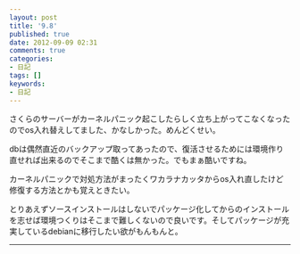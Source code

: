 ```yaml
---
layout: post
title: '9.8'
published: true
date: 2012-09-09 02:31
comments: true
categories:
- 日記
tags: []
keywords:
- 日記
---
```

さくらのサーバーがカーネルパニック起こしたらしく立ち上がってこなくなったのでos入れ替えしてました、かなしかった。めんどくせい。

dbは偶然直近のバックアップ取ってあったので、復活させるためには環境作り直せれば出来るのでそこまで酷くは無かった。でもまぁ酷いですね。

カーネルパニックで対処方法がまったくワカラナカッタからos入れ直したけど修復する方法とかも覚えときたい。

とりあえずソースインストールはしないでパッケージ化してからのインストールを志せば環境つくりはそこまで難しくないので良いです。そしてパッケージが充実しているdebianに移行したい欲がもんもんと。

---

